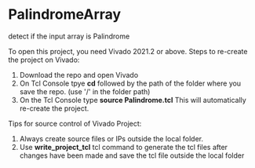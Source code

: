 # PalindromeArray
detect if the input array is Palindrome

To open this project, you need Vivado 2021.2 or above.
Steps to re-create the project on Vivado:
1. Download the repo and open Vivado
2. On Tcl Console tpye **cd** followed by the path of the folder where you save the repo. (use '/' in the folder path)
3. On the Tcl Console type **source Palindrome.tcl** This will automatically re-create the project. 

Tips for source control of Vivado Project:
1. Always create source files or IPs outside the local folder. 
2. Use **write_project_tcl** tcl command to generate the tcl files after changes have been made and save the tcl file outside the local folder
